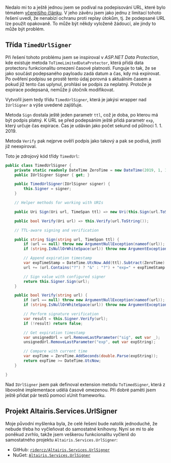 <!-- dcterms:title = Podepisování URL ještě jednou -->
<!-- dcterms:abstract = Nedalo mi to a ještě jednou jsem se podíval na podepisování URL, které bylo tématem včerejšího článku. Přidal jsem (částečnou) ochranu proti replay útokům a vše vyčlenil do samostatné knihovny a NuGet balíčku. -->
<!-- dcterms:creator = Michal Altair Valášek -->
<!-- x4w:pictureUrl = /perex-pictures/20190804-url-signer-jeste-jednou.jpg -->
<!-- x4w:pictureWidth = 150 -->
<!-- x4w:pictureHeight = 150 -->
<!-- x4w:coverUrl = /cover-pictures/20190804-url-signer-jeste-jednou.jpg -->
<!-- x4w:coverCredits = Aron Visuals via unsplash.com -->
<!-- x4w:category = Bezpečnost -->
<!-- x4w:category = IT -->
<!-- dcterms:dateAccepted = 2019-08-04 -->

Nedalo mi to a ještě jednou jsem se podíval na podepisování URL, které bylo tématem [včerejšího článku](https://www.altair.blog/2019/08/url-signer). V jeho závěru jsem jako jednu z limitací tohoto řešení uvedl, že nenabízí ochranu proti replay útokům, tj. že podepsané URL lze použít opakovaně. To může být někdy vyloženě žádoucí, ale jindy to může být problém.

## Třída `TimedUrlSigner`

Při řešení tohoto problému jsem se inspiroval v _ASP.NET Data Protection_, kde existuje metoda `ToTimeLimitedDataProtector`, která přidá data protectoru funkcionalitu omezení časové platnosti. Funguje to tak, že se jako součást podepsaného payloadu zadá datum a čas, kdy má expirovat. Po ověření podpisu se prostě tento údaj porovná s aktuálním časem a pokud již tento čas uplynul, prohlásí se podpis za neplatný. Protože je expirace podepsaná, nemůže ji útočník modifikovat.

Vytvořil jsem tedy třídu `TimedUrlSigner`, která je jakýsi wrapper nad `IUrlSigner` a výše uvedené zajišťuje. 

Metoda `Sign` dostala ještě jeden parametr `ttl`, což je doba, po kterou má být podpis platný. K URL se před podepsáním ještě přidá parametr `exp`, který určuje čas expirace. Čas je udáván jako počet sekund od půlnoci 1. 1. 2019.

Metoda `Verify` pak nejprve ověří podpis jako takový a pak se podívá, jestli již neexpiroval.

Toto je zdrojový kód třídy `TimedUrl`:

```cs
public class TimedUrlSigner {
    private static readonly DateTime ZeroTime = new DateTime(2019, 1, 1, 0, 0, 0, DateTimeKind.Utc);
    public IUrlSigner Signer { get; }

    public TimedUrlSigner(IUrlSigner signer) {
        this.Signer = signer;
    }

    // Helper methods for working with URIs

    public Uri Sign(Uri url, TimeSpan ttl) => new Uri(this.Sign(url.ToString(), ttl));

    public bool Verify(Uri url) => this.Verify(url.ToString());

    // TTL-aware signing and verification

    public string Sign(string url, TimeSpan ttl) {
        if (url == null) throw new ArgumentNullException(nameof(url));
        if (string.IsNullOrWhiteSpace(url)) throw new ArgumentException("Value cannot be empty or whitespace only string.", nameof(url));

        // Append expiration timestamp
        var expTimeStamp = DateTime.UtcNow.Add(ttl).Subtract(ZeroTime).TotalSeconds;
        url += (url.Contains("?") ? "&" : "?") + "exp=" + expTimeStamp.ToString();

        // Sign value with configured signer
        return this.Signer.Sign(url);
    }

    public bool Verify(string url) {
        if (url == null) throw new ArgumentNullException(nameof(url));
        if (string.IsNullOrWhiteSpace(url)) throw new ArgumentException("Value cannot be empty or whitespace only string.", nameof(url));

        // Perform signature verification
        var result = this.Signer.Verify(url);
        if (!result) return false;

        // Get expiration timestamp
        var unsignedUrl = url.RemoveLastParameter("sig", out var _);
        unsignedUrl.RemoveLastParameter("exp", out var expString);

        // Compare with current time
        var expTime = ZeroTime.AddSeconds(double.Parse(expString));
        return expTime >= DateTime.UtcNow;
    }

}
```

Nad `IUrlSigner` jsem pak definoval extension metodu `ToTimedSigner`, která z libovolné implementace udělá časově omezenou. Při dobré paměti jsem ještě přidat pár testů pomocí xUnit frameworku.

## Projekt Altairis.Services.UrlSigner

Moje původní myšlenka byla, že celé řešení bude natolik jednoduché, že nebude třeba ho vyčleňovat do samostatné knihovny. Nyní se mi to ale poněkud zvrhlo, takže jsem veškerou funkcionalitu vyčlenil do samostatného projektu `Altairis.Services.UrlSigner`:

* GitHub: [`ridercz/Altairis.Services.UrlSigner`](https://github.com/ridercz/Altairis.Services.UrlSigner)
* NuGet: [`Altairis.Services.UrlSigner`](https://www.nuget.org/packages/Altairis.Services.UrlSigner)